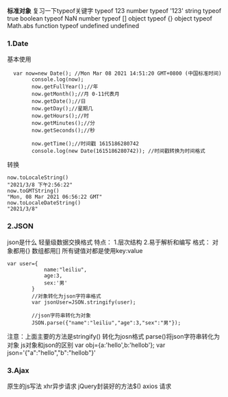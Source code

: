 **标准对象**
复习一下typeof关键字
typeof 123
number
typeof '123'
string
typeof true
boolean
typeof NaN
number
typeof []
object
typeof {}
object
typeof Math.abs
function
typeof undefined 
undefined

### 1.Date
基本使用

```
  var now=new Date(); //Mon Mar 08 2021 14:51:20 GMT+0800 (中国标准时间)
        console.log(now);
        now.getFullYear();//年
        now.getMonth();//月 0-11代表月
        now.getDate();//日
        now.getDay();//星期几
        now.getHours();//时
        now.getMinutes();//分
        now.getSeconds();//秒

        now.getTime();//时间戳 1615186280742
        console.log(new Date(1615186280742)); //时间戳转换为时间格式
```
转换
```
now.toLocaleString()
"2021/3/8 下午2:56:22"
now.toGMTString()
"Mon, 08 Mar 2021 06:56:22 GMT"
now.toLocaleDateString()
"2021/3/8"
```
### 2.JSON
json是什么
轻量级数据交换格式
特点：
1.层次结构
2.易于解析和编写
格式：
对象都用{}
数组都用[]
所有键值对都是使用key:value

```
var user={
            name:"leiliu",
            age:3,
            sex:'男'
        }
        //对象转化为json字符串格式
        var jsonUser=JSON.stringify(user);

        //json字符串转化为对象
        JSON.parse({"name":"leiliu","age":3,"sex":"男"});
```
注意：上面主要的方法是stringify() 转化为josn格式
parse()将json字符串转化为对象
js对象和json的区别
var obj={a:'hello',b:'hellob'};
var json='{"a":"hello","b":"hellob"}'
### 3.Ajax
原生的js写法 xhr异步请求
jQuery封装好的方法$()
axios 请求